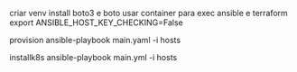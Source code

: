 criar venv
install boto3 e boto
usar container para exec ansible e terraform
export ANSIBLE_HOST_KEY_CHECKING=False

provision
ansible-playbook main.yaml -i hosts  

installk8s
ansible-playbook main.yml -i hosts